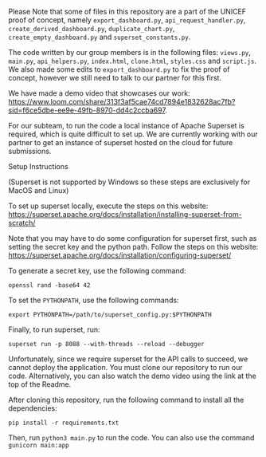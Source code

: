 Please Note that some of files in this repository are a part of the UNICEF proof of concept, namely ```export_dashboard.py```, ```api_request_handler.py```, ```create_derived_dashboard.py```, ```duplicate_chart.py```, ```create_empty_dashboard.py``` and ```superset_constants.py```.

The code written by our group members is in the following files: ```views.py```, ```main.py```, ```api_helpers.py```, ```index.html```, ```clone.html```, ```styles.css``` and ```script.js```. We also made some edits to ```export_dashboard.py``` to fix the proof of concept, however we still need to talk to our partner for this first.


We have made a demo video that showcases our work: https://www.loom.com/share/313f3af5cae74cd7894e1832628ac7fb?sid=f6ce5dbe-ee9e-49fb-8970-dd4c2ccba697. 

For our subteam, to run the code a local instance of Apache Superset is required, which is quite difficult to set up. We are currently working with our partner to get an instance of superset hosted on the cloud for future submissions. 

Setup Instructions

(Superset is not supported by Windows so these steps are exclusively for MacOS and Linux)

To set up superset locally, execute the steps on this website: https://superset.apache.org/docs/installation/installing-superset-from-scratch/ 

Note that you may have to do some configuration for superset first, such as setting the secret key and the python path. Follow the steps on this website: https://superset.apache.org/docs/installation/configuring-superset/ 

To generate a secret key, use the following command:

`openssl rand -base64 42` 

To set the `PYTHONPATH`, use the following commands:

`export PYTHONPATH=/path/to/superset_config.py:$PYTHONPATH`

Finally, to run superset, run:

`superset run -p 8088 --with-threads --reload --debugger`

Unfortunately, since we require superset for the API calls to succeed, we cannot deploy the application. You must clone our repository to run our code. Alternatively, you can also watch the demo video using the link at the top of the Readme. 

After cloning this repository, run the following command to install all the dependencies:

```pip install -r requirements.txt ``` 

Then, run ```python3 main.py``` to run the code. You can also use the command ```gunicorn main:app```
